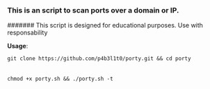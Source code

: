 ### This is an script to scan ports over a domain or IP.
####### This script is designed for educational purposes. Use with responsability

**Usage**: 

    git clone https://github.com/p4b3l1t0/porty.git && cd porty
  
  ######
  
    chmod +x porty.sh && ./porty.sh -t 
